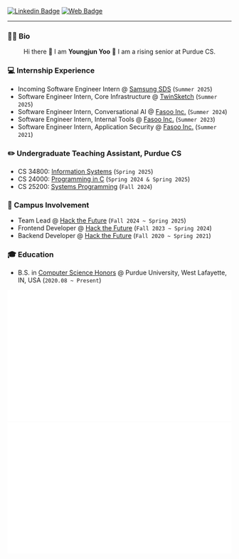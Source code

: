 <!--![](https://github.com/youngjun-yoo16/Images/blob/main/yellow_white_final_bigsubtitle.png?raw=true)
## Hi there 👋 I'm Youngjun! :smiley:

**youngjun-yoo16/youngjun-yoo16** is a ✨ _special_ ✨ repository because its `README.md` (this file) appears on your GitHub profile.

Here are some ideas to get you started:

- 🔭 I’m currently working on ...
- 🌱 I’m currently learning ...
- 👯 I’m looking to collaborate on ...
- 🤔 I’m looking for help with ...
- 💬 Ask me about ...
- 📫 How to reach me: ...
- 😄 Pronouns: ...
- ⚡ Fun fact: ...

**Welcome to my GitHub! I'm a Computer Science Honors student at Purdue University, West Lafayette.**

**I'm currently a part of the [**@Hack-the-Future**](https://github.com/Hack-the-Future), as a developer in the YWCA Billing team.**

**During this summer, I was grateful to return to [**Fasoo**](https://en.fasoo.com/) as a Software Engineering Intern!**

**In the summer of 2021, I had the opportunity to work as a Software Engineering Intern at [**Fasoo**](https://en.fasoo.com/).**

**In the past, I've had the pleasure of contributing to the Niches Land Trust team as a backend developer within [**@Hack-the-Future**](https://github.com/Hack-the-Future).**

**I have also worked as an undergraduate research assistant at [**@Duality Lab - ECE@Purdue**](https://github.com/PurdueDualityLab).**

* **:hatching_chick: [Visit my website for more information!](https://youngjun-yoo16.github.io/)** -->

[![Linkedin Badge](https://img.shields.io/badge/-LinkedIn-blue?style=flat-square&logo=Linkedin&logoColor=white&link=https://https://www.linkedin.com/in/youngjun-yoo/)](https://www.linkedin.com/in/youngjun-yoo/)
[![Web Badge](https://img.shields.io/badge/-Web-yellow?style=flat-square&logo=GoogleChrome&logoColor=white&link=https://youngjun-yoo16.github.io/)](https://youngjun-yoo16.github.io/)
<!--[![Hits](https://hits.seeyoufarm.com/api/count/incr/badge.svg?url=https%3A%2F%2Fgithub.com%2Fjihochoi&title=Hits&edge_flat=true&count_bg=%23DB6264)](https://youngjun-yoo16.github.io/) -->

---

### 🙋‍♂️ Bio

<div align="center">
    Hi there 👋 I am <b>Youngjun Yoo</b> 🙂 I am a rising senior at Purdue CS.
</div>


### 💻 Internship Experience
- Incoming Software Engineer Intern @ [Samsung SDS](https://www.samsungsds.com/us/index.html) (`Summer 2025`)
- Software Engineer Intern, Core Infrastructure @ [TwinSketch](https://www.twinsketch.com/) (`Summer 2025`)
- Software Engineer Intern, Conversational AI @ [Fasoo Inc.](https://en.fasoo.com/) (`Summer 2024`)
- Software Engineer Intern, Internal Tools @ [Fasoo Inc.](https://en.fasoo.com/) (`Summer 2023`)
- Software Engineer Intern, Application Security @ [Fasoo Inc.](https://en.fasoo.com/) (`Summer 2021`)

### ✏️ Undergraduate Teaching Assistant, Purdue CS
- CS 34800: [Information Systems](https://www.cs.purdue.edu/academic-programs/courses/canonical/cs348.html) (`Spring 2025`)
- CS 24000: [Programming in C](https://www.cs.purdue.edu/academic-programs/courses/canonical/cs240.html) (`Spring 2024 & Spring 2025`)
- CS 25200: [Systems Programming](https://www.cs.purdue.edu/academic-programs/courses/canonical/cs252.html) (`Fall 2024`)

### 🚀 Campus Involvement
* Team Lead @ [Hack the Future](https://htfpurdue.org/) (`Fall 2024 ~ Spring 2025`)
* Frontend Developer @ [Hack the Future](https://htfpurdue.org/) (`Fall 2023 ~ Spring 2024`)
* Backend Developer @ [Hack the Future](https://htfpurdue.org/) (`Fall 2020 ~ Spring 2021`)

### 🎓 Education
* B.S. in [Computer Science Honors](https://www.cs.purdue.edu/) @ Purdue University, West Lafayette, IN, USA (`2020.08 ~ Present`)

[0]: https://youngjun-yoo16.github.io/

![](https://raw.githubusercontent.com/youngjun-yoo16/github-stats/master/generated/overview.svg#gh-dark-mode-only)
![](https://raw.githubusercontent.com/youngjun-yoo16/github-stats/master/generated/languages.svg#gh-dark-mode-only)

